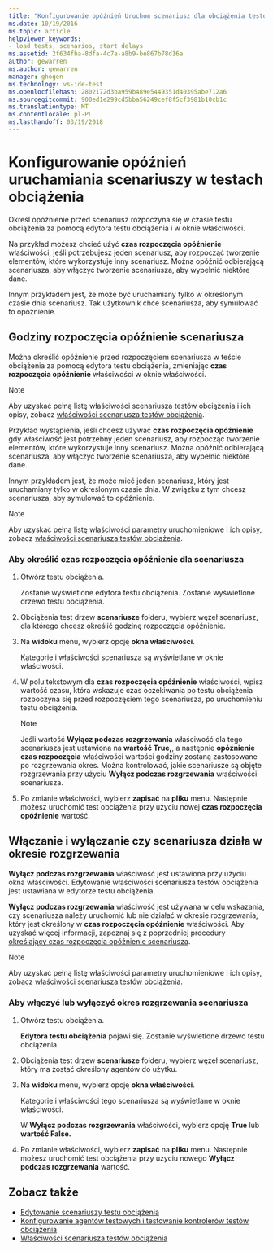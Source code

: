 ```yaml
---
title: "Konfigurowanie opóźnień Uruchom scenariusz dla obciążenia testowania w programie Visual Studio | Dokumentacja firmy Microsoft"
ms.date: 10/19/2016
ms.topic: article
helpviewer_keywords:
- load tests, scenarios, start delays
ms.assetid: 2f634fba-8dfa-4c7a-a8b9-be867b78d16a
author: gewarren
ms.author: gewarren
manager: ghogen
ms.technology: vs-ide-test
ms.openlocfilehash: 2802172d3ba959b489e5449351d40395abe712a6
ms.sourcegitcommit: 900ed1e299cd5bba56249cef8f5cf3981b10cb1c
ms.translationtype: MT
ms.contentlocale: pl-PL
ms.lasthandoff: 03/19/2018
---
```

# <a name="configure-scenario-start-delays-in-load-tests"></a>Konfigurowanie opóźnień uruchamiania scenariuszy w testach obciążenia

Określ opóźnienie przed scenariusz rozpoczyna się w czasie testu obciążenia za pomocą edytora testu obciążenia i w oknie właściwości.

Na przykład możesz chcieć użyć **czas rozpoczęcia opóźnienie** właściwości, jeśli potrzebujesz jeden scenariusz, aby rozpocząć tworzenie elementów, które wykorzystuje inny scenariusz. Można opóźnić odbierającą scenariusza, aby włączyć tworzenie scenariusza, aby wypełnić niektóre dane.

Innym przykładem jest, że może być uruchamiany tylko w określonym czasie dnia scenariusz. Tak użytkownik chce scenariusza, aby symulować to opóźnienie.

## <a name="specifying-the-delay-start-time-of-a-scenario"></a>Godziny rozpoczęcia opóźnienie scenariusza

Można określić opóźnienie przed rozpoczęciem scenariusza w teście obciążenia za pomocą edytora testu obciążenia, zmieniając **czas rozpoczęcia opóźnienie** właściwości w oknie właściwości.

> [!NOTE]
> Aby uzyskać pełną listę właściwości scenariusza testów obciążenia i ich opisy, zobacz [właściwości scenariusza testów obciążenia](../test/load-test-scenario-properties.md).

 Przykład wystąpienia, jeśli chcesz używać **czas rozpoczęcia opóźnienie** gdy właściwość jest potrzebny jeden scenariusz, aby rozpocząć tworzenie elementów, które wykorzystuje inny scenariusz. Można opóźnić odbierającą scenariusza, aby włączyć tworzenie scenariusza, aby wypełnić niektóre dane.

 Innym przykładem jest, że może mieć jeden scenariusz, który jest uruchamiany tylko w określonym czasie dnia. W związku z tym chcesz scenariusza, aby symulować to opóźnienie.

> [!NOTE]
> Aby uzyskać pełną listę właściwości parametry uruchomieniowe i ich opisy, zobacz [właściwości scenariusza testów obciążenia](../test/load-test-scenario-properties.md).

### <a name="to-specify-the-delay-start-time-for-a-scenario"></a>Aby określić czas rozpoczęcia opóźnienie dla scenariusza

1. Otwórz testu obciążenia.

     Zostanie wyświetlone edytora testu obciążenia. Zostanie wyświetlone drzewo testu obciążenia.

2. Obciążenia test drzew **scenariusze** folderu, wybierz węzeł scenariusz, dla którego chcesz określić godzinę rozpoczęcia opóźnienie.

3. Na **widoku** menu, wybierz opcję **okna właściwości**.

     Kategorie i właściwości scenariusza są wyświetlane w oknie właściwości.

4. W polu tekstowym dla **czas rozpoczęcia opóźnienie** właściwości, wpisz wartość czasu, która wskazuje czas oczekiwania po testu obciążenia rozpoczyna się przed rozpoczęciem tego scenariusza, po uruchomieniu testu obciążenia.

    > [!NOTE]
    > Jeśli wartość **Wyłącz podczas rozgrzewania** właściwość dla tego scenariusza jest ustawiona na **wartość True,**, a następnie **opóźnienie czas rozpoczęcia** właściwości wartości godziny zostaną zastosowane po rozgrzewania okres. Można kontrolować, jakie scenariusze są objęte rozgrzewania przy użyciu **Wyłącz podczas rozgrzewania** właściwości scenariusza.

5. Po zmianie właściwości, wybierz **zapisać** na **pliku** menu. Następnie możesz uruchomić test obciążenia przy użyciu nowej **czas rozpoczęcia opóźnienie** wartość.

## <a name="enabling-and-disabling-whether-a-scenario-runs-during-the-warm-up-period"></a>Włączanie i wyłączanie czy scenariusza działa w okresie rozgrzewania

**Wyłącz podczas rozgrzewania** właściwość jest ustawiona przy użyciu okna właściwości. Edytowanie właściwości scenariusza testów obciążenia jest ustawiana w edytorze testu obciążenia.

 **Wyłącz podczas rozgrzewania** właściwość jest używana w celu wskazania, czy scenariusza należy uruchomić lub nie działać w okresie rozgrzewania, który jest określony w **czas rozpoczęcia opóźnienie** właściwości. Aby uzyskać więcej informacji, zapoznaj się z poprzedniej procedury [określający czas rozpoczęcia opóźnienie scenariusza](../test/configure-scenario-start-delays.md#ConfiguringScenarioStartDelayHowTo).

> [!NOTE]
> Aby uzyskać pełną listę właściwości parametry uruchomieniowe i ich opisy, zobacz [właściwości scenariusza testów obciążenia](../test/load-test-scenario-properties.md).

### <a name="to-enable-or-disable-the-warm-up-period-for-a-scenario"></a>Aby włączyć lub wyłączyć okres rozgrzewania scenariusza

1. Otwórz testu obciążenia.

     **Edytora testu obciążenia** pojawi się. Zostanie wyświetlone drzewo testu obciążenia.

2. Obciążenia test drzew **scenariusze** folderu, wybierz węzeł scenariusz, który ma zostać określony agentów do użytku.

3. Na **widoku** menu, wybierz opcję **okna właściwości**.

     Kategorie i właściwości tego scenariusza są wyświetlane w oknie właściwości.

     W **Wyłącz podczas rozgrzewania** właściwości, wybierz opcję **True** lub **wartość False.**

4. Po zmianie właściwości, wybierz **zapisać** na **pliku** menu. Następnie możesz uruchomić test obciążenia przy użyciu nowego **Wyłącz podczas rozgrzewania** wartość.

## <a name="see-also"></a>Zobacz także

- [Edytowanie scenariuszy testu obciążenia](../test/edit-load-test-scenarios.md)
- [Konfigurowanie agentów testowych i testowanie kontrolerów testów obciążenia](../test/configure-test-agents-and-controllers-for-load-tests.md)
- [Właściwości scenariusza testów obciążenia](../test/load-test-scenario-properties.md)